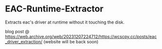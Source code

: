 # EAC-Runtime-Extractor
Extracts eac's driver at runtime without it touching the disk.

blog post @ https://web.archive.org/web/20231207224712/https://wcscpy.cc/posts/eac_driver_extraction/ (website will be back soon)
